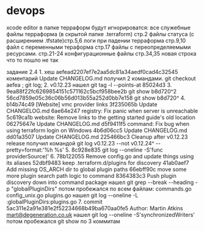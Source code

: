 # devops
xcode editor
в папке терраформ будут игнорироватся:
все служебные файлы терраформа (в скрытой папке .terraform) стр.2
 файлы статуса (с расширением .tfstate)стр.5,6
логи при падении терраформа стр.9,10
файл с переменными тераформа стр.17
файлы с переопределяемыми ресурсами. стр.21-24
конфигурационные файлы стр.34,35
новая строка
что то пошло не так

задание 2.4
1.
хеш aefead2207ef7e2aa5dc81a34aedf0cad4c32545
коментарий Update CHANGELOG.md
получил 2 командами. git checkout aefea ; git log;
2.
v0.12.23
нашел git tag -l --points-at 85024d3
3.
 9ea88f22fc6269854151c571162c5bcf958bee2b   git show b8d720^2
   56cd7859e05c36c06b56d013b55a252d0bb7e158   git show b8d720^
4.
b14b74c49 [Website] vmc provider links
3f235065b Update CHANGELOG.md
6ae64e247 registry: Fix panic when server is unreachable
5c619ca1b website: Remove links to the getting started guide's old location
06275647e Update CHANGELOG.md
d5f9411f5 command: Fix bug when using terraform login on Windows
4b6d06cc5 Update CHANGELOG.md
dd01a3507 Update CHANGELOG.md
225466bc3 Cleanup after v0.12.23 release
получил командой  git log v0.12.23 --not v0.12.24^ --pretty=format:'%h %s'
5.
8c928e835 git log --oneline -S'func providerSource('
6.
78b122055 Remove config.go and update things using its aliases
52dbf9483 keep .terraform.d/plugins for discovery
41ab0aef7 Add missing OS_ARCH dir to global plugin paths
66ebff90c move some more plugin search path logic to command
8364383c3 Push plugin discovery down into command package
нашел git grep --break --heading -p "globalPluginDirs"
потом пробежался по всем файлам:
commands.go
config_unix.go
plugins.go
нашел git log --oneline -L :globalPluginDirs:plugins.go
7.
commit 5ac311e2a91e381e2f52234668b49ba670aa0fe5
Author: Martin Atkins <mart@degeneration.co.uk>
нашел git log --oneline -S'synchronizedWriters'
потом пробежался git show по 3 коммитам
